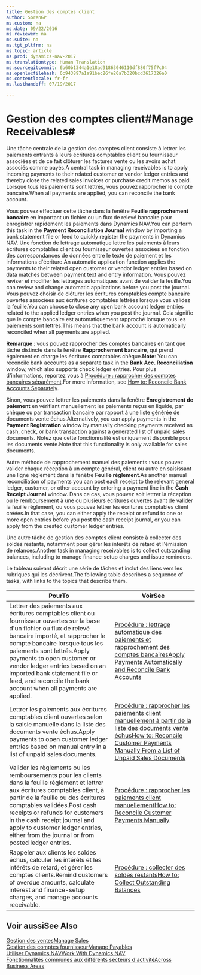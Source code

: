 ```yaml
---
title: Gestion des comptes client
author: SorenGP
ms.custom: na
ms.date: 09/22/2016
ms.reviewer: na
ms.suite: na
ms.tgt_pltfrm: na
ms.topic: article
ms.prod: dynamics-nav-2017
ms.translationtype: Human Translation
ms.sourcegitcommit: 6b60b1344a1e18ad91863046110df880f75f7c04
ms.openlocfilehash: 6c943897a1a91bec26fe20a7b320bcd3617326a0
ms.contentlocale: fr-fr
ms.lasthandoff: 07/19/2017

---
```


# <a name="manage-receivables"></a><span data-ttu-id="6cd4b-102">Gestion des comptes client#</span><span class="sxs-lookup"><span data-stu-id="6cd4b-102">Manage Receivables#</span></span>
<span data-ttu-id="6cd4b-103">Une tâche centrale de la gestion des comptes client consiste à lettrer les paiements entrants à leurs écritures comptables client ou fournisseur associées et de ce fait clôturer les factures vente ou les avoirs achat associés comme payés.</span><span class="sxs-lookup"><span data-stu-id="6cd4b-103">A central task in managing receivables is to apply incoming payments to their related customer or vendor ledger entries and thereby close the related sales invoices or purchase credit memos as paid.</span></span> <span data-ttu-id="6cd4b-104">Lorsque tous les paiements sont lettrés, vous pouvez rapprocher le compte bancaire.</span><span class="sxs-lookup"><span data-stu-id="6cd4b-104">When all payments are applied, you can reconcile the bank account.</span></span>  

<span data-ttu-id="6cd4b-105">Vous pouvez effectuer cette tâche dans la fenêtre **Feuille rapprochement bancaire** en important un fichier ou un flux de relevé bancaire pour enregistrer rapidement les paiements dans Dynamics NAV.</span><span class="sxs-lookup"><span data-stu-id="6cd4b-105">You can perform this task in the **Payment Reconciliation Journal** window by importing a bank statement file or feed to quickly register the payments in Dynamics NAV.</span></span> <span data-ttu-id="6cd4b-106">Une fonction de lettrage automatique lettre les paiements à leurs écritures comptables client ou fournisseur ouvertes associées en fonction des correspondances de données entre le texte de paiement et les informations d'écriture.</span><span class="sxs-lookup"><span data-stu-id="6cd4b-106">An automatic application function applies the payments to their related open customer or vendor ledger entries based on data matches between payment text and entry information.</span></span> <span data-ttu-id="6cd4b-107">Vous pouvez réviser et modifier les lettrages automatiques avant de valider la feuille.</span><span class="sxs-lookup"><span data-stu-id="6cd4b-107">You can review and change automatic applications before you post the journal.</span></span> <span data-ttu-id="6cd4b-108">Vous pouvez choisir de clôturer les écritures comptables compte bancaire ouvertes associées aux écritures comptables lettrées lorsque vous validez la feuille.</span><span class="sxs-lookup"><span data-stu-id="6cd4b-108">You can choose to close any open bank account ledger entries related to the applied ledger entries when you post the journal.</span></span> <span data-ttu-id="6cd4b-109">Cela signifie que le compte bancaire est automatiquement rapproché lorsque tous les paiements sont lettrés.</span><span class="sxs-lookup"><span data-stu-id="6cd4b-109">This means that the bank account is automatically reconciled when all payments are applied.</span></span>

<span data-ttu-id="6cd4b-110">**Remarque** : vous pouvez rapprocher des comptes bancaires en tant que tâche distincte dans la fenêtre **Rapprochement bancaire**, qui prend également en charge les écritures comptables chèque.</span><span class="sxs-lookup"><span data-stu-id="6cd4b-110">**Note**: You can reconcile bank accounts as a separate task in the **Bank Acc. Reconciliation** window, which also supports check ledger entries.</span></span> <span data-ttu-id="6cd4b-111">Pour plus d'informations, reportez vous à [Procédure : rapprocher des comptes bancaires séparément](bank-how-reconcile-bank-accounts-separately.md).</span><span class="sxs-lookup"><span data-stu-id="6cd4b-111">For more information, see [How to: Reconcile Bank Accounts Separately](bank-how-reconcile-bank-accounts-separately.md).</span></span>

<span data-ttu-id="6cd4b-112">Sinon, vous pouvez lettrer les paiements dans la fenêtre **Enregistrement de paiement** en vérifiant manuellement les paiements reçus en liquide, par chèque ou par transaction bancaire par rapport à une liste générée de documents vente échus.</span><span class="sxs-lookup"><span data-stu-id="6cd4b-112">Alternatively, you can apply payments in the **Payment Registration** window by manually checking payments received as cash, check, or bank transaction against a generated list of unpaid sales documents.</span></span> <span data-ttu-id="6cd4b-113">Notez que cette fonctionnalité est uniquement disponible pour les documents vente.</span><span class="sxs-lookup"><span data-stu-id="6cd4b-113">Note that this functionality is only available for sales documents.</span></span>

<span data-ttu-id="6cd4b-114">Autre méthode de rapprochement manuel des paiements : vous pouvez valider chaque réception à un compte général, client ou autre en saisissant une ligne règlement dans la fenêtre **Feuille règlement**.</span><span class="sxs-lookup"><span data-stu-id="6cd4b-114">As another manual reconciliation of payments you can post each receipt to the relevant general ledger, customer, or other account by entering a payment line in the **Cash Receipt Journal** window.</span></span> <span data-ttu-id="6cd4b-115">Dans ce cas, vous pouvez soit lettrer la réception ou le remboursement à une ou plusieurs écritures ouvertes avant de valider la feuille règlement, ou vous pouvez lettrer les écritures comptables client créées.</span><span class="sxs-lookup"><span data-stu-id="6cd4b-115">In that case, you can either apply the receipt or refund to one or more open entries before you post the cash receipt journal, or you can apply from the created customer ledger entries.</span></span>

<span data-ttu-id="6cd4b-116">Une autre tâche de gestion des comptes client consiste à collecter des soldes restants, notamment pour gérer les intérêts de retard et l'émission de relances.</span><span class="sxs-lookup"><span data-stu-id="6cd4b-116">Another task in managing receivables is to collect outstanding balances, including to manage finance-setup charges and issue reminders.</span></span>

<span data-ttu-id="6cd4b-117">Le tableau suivant décrit une série de tâches et inclut des liens vers les rubriques qui les décrivent.</span><span class="sxs-lookup"><span data-stu-id="6cd4b-117">The following table describes a sequence of tasks, with links to the topics that describe them.</span></span>

|<span data-ttu-id="6cd4b-118">Pour</span><span class="sxs-lookup"><span data-stu-id="6cd4b-118">To</span></span> |<span data-ttu-id="6cd4b-119">Voir</span><span class="sxs-lookup"><span data-stu-id="6cd4b-119">See</span></span> |
|---|----|
|<span data-ttu-id="6cd4b-120">Lettrer des paiements aux écritures comptables client ou fournisseur ouvertes sur la base d'un fichier ou flux de relevé bancaire importé, et rapprocher le compte bancaire lorsque tous les paiements sont lettrés.</span><span class="sxs-lookup"><span data-stu-id="6cd4b-120">Apply payments to open customer or vendor ledger entries based on an imported bank statement file or feed, and reconcile the bank account when all payments are applied.</span></span>|[<span data-ttu-id="6cd4b-121">Procédure : lettrage automatique des paiements et rapprochement des comptes bancaires</span><span class="sxs-lookup"><span data-stu-id="6cd4b-121">Apply Payments Automatically and Reconcile Bank Accounts</span></span>](receivables-apply-payments-auto-reconcile-bank-accounts.md)|
|<span data-ttu-id="6cd4b-122">Lettrer les paiements aux écritures comptables client ouvertes selon la saisie manuelle dans la liste des documents vente échus.</span><span class="sxs-lookup"><span data-stu-id="6cd4b-122">Apply payments to open customer ledger entries based on manual entry in a list of unpaid sales documents.</span></span> | [<span data-ttu-id="6cd4b-123">Procédure : rapprocher les paiements client manuellement à partir de la liste des documents vente échus</span><span class="sxs-lookup"><span data-stu-id="6cd4b-123">How to: Reconcile Customer Payments Manually From a List of Unpaid Sales Documents</span></span>](receivables-how-reconcile-customer-payments-list-unpaid-sales-documents.md)|
|<span data-ttu-id="6cd4b-124">Valider les règlements ou les remboursements pour les clients dans la feuille règlement et lettrer aux écritures comptables client, à partir de la feuille ou des écritures comptables validées.</span><span class="sxs-lookup"><span data-stu-id="6cd4b-124">Post cash receipts or refunds for customers in the cash receipt journal and apply to customer ledger entries, either from the journal or from posted ledger entries.</span></span> | [<span data-ttu-id="6cd4b-125">Procédure : rapprocher les paiements client manuellement</span><span class="sxs-lookup"><span data-stu-id="6cd4b-125">How to: Reconcile Customer Payments Manually</span></span>](receivables-how-apply-sales-transactions-manually.md) |
|<span data-ttu-id="6cd4b-126">Rappeler aux clients les soldes échus, calculer les intérêts et les intérêts de retard, et gérer les comptes clients.</span><span class="sxs-lookup"><span data-stu-id="6cd4b-126">Remind customers of overdue amounts, calculate interest and finance-setup charges, and manage accounts receivable.</span></span> | [<span data-ttu-id="6cd4b-127">Procédure : collecter des soldes restants</span><span class="sxs-lookup"><span data-stu-id="6cd4b-127">How to: Collect Outstanding Balances</span></span>](receivables-collect-outstanding-balances.md) |

## <a name="see-also"></a><span data-ttu-id="6cd4b-128">Voir aussi</span><span class="sxs-lookup"><span data-stu-id="6cd4b-128">See Also</span></span>
[<span data-ttu-id="6cd4b-129">Gestion des ventes</span><span class="sxs-lookup"><span data-stu-id="6cd4b-129">Manage Sales</span></span>](sales-manage-sales.md)  
[<span data-ttu-id="6cd4b-130">Gestion des comptes fournisseur</span><span class="sxs-lookup"><span data-stu-id="6cd4b-130">Manage Payables</span></span>](payables-manage-payables.md)  
[<span data-ttu-id="6cd4b-131">Utiliser Dynamics NAV</span><span class="sxs-lookup"><span data-stu-id="6cd4b-131">Work With Dynamics NAV</span></span>](ui-work-product.md)  
[<span data-ttu-id="6cd4b-132">Fonctionnalités communes aux différents secteurs d'activité</span><span class="sxs-lookup"><span data-stu-id="6cd4b-132">Across Business Areas</span></span>](ui-across-business-areas.md)


